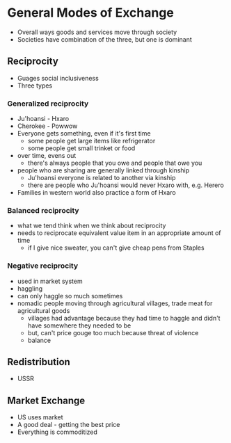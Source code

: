 # General Modes of Exchange

* Overall ways goods and services move through society
* Societies have combination of the three, but one is dominant

## Reciprocity

* Guages social inclusiveness
* Three types

### Generalized reciprocity

* Ju'hoansi - Hxaro
* Cherokee - Powwow
* Everyone gets something, even if it's first time
  * some people get large items like refrigerator
  * some people get small trinket or food
* over time, evens out
  * there's always people that you owe and people that owe you
* people who are sharing are generally linked through kinship
  * Ju'hoansi everyone is related to another via kinship
  * there are people who Ju'hoansi would never Hxaro with, e.g. Herero
* Families in western world also practice a form of Hxaro

### Balanced reciprocity

* what we tend think when we think about reciprocity
* needs to reciprocate equivalent value item in an appropriate amount of time
  * if I give nice sweater, you can't give cheap pens from Staples

### Negative reciprocity

* used in market system
* haggling
* can only haggle so much sometimes
* nomadic people moving through agricultural villages, trade meat for agricultural goods
  * villages had advantage because they had time to haggle and didn't have somewhere they needed to be
  * but, can't price gouge too much because threat of violence
  * balance

## Redistribution

* USSR

## Market Exchange

* US uses market
* A good deal - getting the best price
* Everything is commoditized